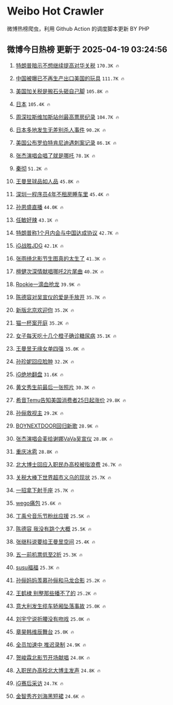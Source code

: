 # Weibo Hot Crawler 



微博热榜爬虫，利用 Github Action 的调度脚本更新 BY PHP 


## 微博今日热榜 更新于 2025-04-19 03:24:56 
1. [特朗普暗示不想继续提高对华关税](https://s.weibo.com/weibo?q=%23%E7%89%B9%E6%9C%97%E6%99%AE%E6%9A%97%E7%A4%BA%E4%B8%8D%E6%83%B3%E7%BB%A7%E7%BB%AD%E6%8F%90%E9%AB%98%E5%AF%B9%E5%8D%8E%E5%85%B3%E7%A8%8E%23&t=31&band_rank=1&Refer=top) `170.3K 🔥` 

1. [中国被曝已不再生产出口美国的玩具](https://s.weibo.com/weibo?q=%23%E4%B8%AD%E5%9B%BD%E8%A2%AB%E6%9B%9D%E5%B7%B2%E4%B8%8D%E5%86%8D%E7%94%9F%E4%BA%A7%E5%87%BA%E5%8F%A3%E7%BE%8E%E5%9B%BD%E7%9A%84%E7%8E%A9%E5%85%B7%23&t=31&band_rank=2&Refer=top) `111.7K 🔥` 

1. [美国加关税是搬石头砸自己脚](https://s.weibo.com/weibo?q=%23%E7%BE%8E%E5%9B%BD%E5%8A%A0%E5%85%B3%E7%A8%8E%E6%98%AF%E6%90%AC%E7%9F%B3%E5%A4%B4%E7%A0%B8%E8%87%AA%E5%B7%B1%E8%84%9A%23&t=31&band_rank=3&Refer=top) `105.8K 🔥` 

1. [日本](https://s.weibo.com/weibo?q=%E6%97%A5%E6%9C%AC&t=31&band_rank=4&Refer=top) `105.4K 🔥` 

1. [周深拉斯维加斯站创最高票房纪录](https://s.weibo.com/weibo?q=%23%E5%91%A8%E6%B7%B1%E6%8B%89%E6%96%AF%E7%BB%B4%E5%8A%A0%E6%96%AF%E7%AB%99%E5%88%9B%E6%9C%80%E9%AB%98%E7%A5%A8%E6%88%BF%E7%BA%AA%E5%BD%95%23&t=31&band_rank=5&Refer=top) `104.7K 🔥` 

1. [日本多地发生无差别杀人事件](https://s.weibo.com/weibo?q=%23%E6%97%A5%E6%9C%AC%E5%A4%9A%E5%9C%B0%E5%8F%91%E7%94%9F%E6%97%A0%E5%B7%AE%E5%88%AB%E6%9D%80%E4%BA%BA%E4%BA%8B%E4%BB%B6%23&t=31&band_rank=6&Refer=top) `90.2K 🔥` 

1. [美国公布罗伯特肯尼迪遇刺案记录](https://s.weibo.com/weibo?q=%23%E7%BE%8E%E5%9B%BD%E5%85%AC%E5%B8%83%E7%BD%97%E4%BC%AF%E7%89%B9%E8%82%AF%E5%B0%BC%E8%BF%AA%E9%81%87%E5%88%BA%E6%A1%88%E8%AE%B0%E5%BD%95%23&t=31&band_rank=7&Refer=top) `86.1K 🔥` 

1. [张杰演唱会唱了就是哪吒](https://s.weibo.com/weibo?q=%23%E5%BC%A0%E6%9D%B0%E6%BC%94%E5%94%B1%E4%BC%9A%E5%94%B1%E4%BA%86%E5%B0%B1%E6%98%AF%E5%93%AA%E5%90%92%23&t=31&band_rank=8&Refer=top) `78.1K 🔥` 

1. [秦彻](https://s.weibo.com/weibo?q=%E7%A7%A6%E5%BD%BB&t=31&band_rank=9&Refer=top) `51.2K 🔥` 

1. [王曼昱球品如人品](https://s.weibo.com/weibo?q=%23%E7%8E%8B%E6%9B%BC%E6%98%B1%E7%90%83%E5%93%81%E5%A6%82%E4%BA%BA%E5%93%81%23&t=31&band_rank=10&Refer=top) `45.8K 🔥` 

1. [深圳一程序员4年不租房睡车里](https://s.weibo.com/weibo?q=%23%E6%B7%B1%E5%9C%B3%E4%B8%80%E7%A8%8B%E5%BA%8F%E5%91%984%E5%B9%B4%E4%B8%8D%E7%A7%9F%E6%88%BF%E7%9D%A1%E8%BD%A6%E9%87%8C%23&t=31&band_rank=11&Refer=top) `45.4K 🔥` 

1. [孙恩盛直播](https://s.weibo.com/weibo?q=%23%E5%AD%99%E6%81%A9%E7%9B%9B%E7%9B%B4%E6%92%AD%23&t=31&band_rank=12&Refer=top) `44.0K 🔥` 

1. [任敏好辣](https://s.weibo.com/weibo?q=%E4%BB%BB%E6%95%8F%E5%A5%BD%E8%BE%A3&t=31&band_rank=13&Refer=top) `43.1K 🔥` 

1. [特朗普称1个月内会与中国达成协议](https://s.weibo.com/weibo?q=%23%E7%89%B9%E6%9C%97%E6%99%AE%E7%A7%B01%E4%B8%AA%E6%9C%88%E5%86%85%E4%BC%9A%E4%B8%8E%E4%B8%AD%E5%9B%BD%E8%BE%BE%E6%88%90%E5%8D%8F%E8%AE%AE%23&t=31&band_rank=14&Refer=top) `42.7K 🔥` 

1. [iG战胜JDG](https://s.weibo.com/weibo?q=%23iG%E6%88%98%E8%83%9CJDG%23&t=31&band_rank=15&Refer=top) `42.1K 🔥` 

1. [张雨绮北影节生图真的太生了](https://s.weibo.com/weibo?q=%E5%BC%A0%E9%9B%A8%E7%BB%AE%E5%8C%97%E5%BD%B1%E8%8A%82%E7%94%9F%E5%9B%BE%E7%9C%9F%E7%9A%84%E5%A4%AA%E7%94%9F%E4%BA%86&t=31&band_rank=16&Refer=top) `41.3K 🔥` 

1. [檀健次深情献唱哪吒2片尾曲](https://s.weibo.com/weibo?q=%23%E6%AA%80%E5%81%A5%E6%AC%A1%E6%B7%B1%E6%83%85%E7%8C%AE%E5%94%B1%E5%93%AA%E5%90%922%E7%89%87%E5%B0%BE%E6%9B%B2%23&t=31&band_rank=17&Refer=top) `40.2K 🔥` 

1. [Rookie一滴血抢龙](https://s.weibo.com/weibo?q=Rookie%E4%B8%80%E6%BB%B4%E8%A1%80%E6%8A%A2%E9%BE%99&t=31&band_rank=18&Refer=top) `39.9K 🔥` 

1. [陈德容对吴宣仪的爱是手放开](https://s.weibo.com/weibo?q=%E9%99%88%E5%BE%B7%E5%AE%B9%E5%AF%B9%E5%90%B4%E5%AE%A3%E4%BB%AA%E7%9A%84%E7%88%B1%E6%98%AF%E6%89%8B%E6%94%BE%E5%BC%80&t=31&band_rank=19&Refer=top) `35.7K 🔥` 

1. [新版北京欢迎你](https://s.weibo.com/weibo?q=%23%E6%96%B0%E7%89%88%E5%8C%97%E4%BA%AC%E6%AC%A2%E8%BF%8E%E4%BD%A0%23&t=31&band_rank=20&Refer=top) `35.2K 🔥` 

1. [猫一杯案开庭](https://s.weibo.com/weibo?q=%23%E7%8C%AB%E4%B8%80%E6%9D%AF%E6%A1%88%E5%BC%80%E5%BA%AD%23&t=31&band_rank=21&Refer=top) `35.2K 🔥` 

1. [女子每天吃十几个橙子确诊糖尿病](https://s.weibo.com/weibo?q=%23%E5%A5%B3%E5%AD%90%E6%AF%8F%E5%A4%A9%E5%90%83%E5%8D%81%E5%87%A0%E4%B8%AA%E6%A9%99%E5%AD%90%E7%A1%AE%E8%AF%8A%E7%B3%96%E5%B0%BF%E7%97%85%23&t=31&band_rank=22&Refer=top) `35.1K 🔥` 

1. [王曼昱无缘女单四强](https://s.weibo.com/weibo?q=%23%E7%8E%8B%E6%9B%BC%E6%98%B1%E6%97%A0%E7%BC%98%E5%A5%B3%E5%8D%95%E5%9B%9B%E5%BC%BA%23&t=31&band_rank=23&Refer=top) `35.0K 🔥` 

1. [孙珍妮回应脸肿](https://s.weibo.com/weibo?q=%23%E5%AD%99%E7%8F%8D%E5%A6%AE%E5%9B%9E%E5%BA%94%E8%84%B8%E8%82%BF%23&t=31&band_rank=24&Refer=top) `32.2K 🔥` 

1. [iG绝地翻盘](https://s.weibo.com/weibo?q=%23iG%E7%BB%9D%E5%9C%B0%E7%BF%BB%E7%9B%98%23&t=31&band_rank=25&Refer=top) `31.6K 🔥` 

1. [黄文秀生前最后一张照片](https://s.weibo.com/weibo?q=%23%E9%BB%84%E6%96%87%E7%A7%80%E7%94%9F%E5%89%8D%E6%9C%80%E5%90%8E%E4%B8%80%E5%BC%A0%E7%85%A7%E7%89%87%23&t=31&band_rank=26&Refer=top) `30.3K 🔥` 

1. [希音Temu告知美国消费者25日起涨价](https://s.weibo.com/weibo?q=%23%E5%B8%8C%E9%9F%B3Temu%E5%91%8A%E7%9F%A5%E7%BE%8E%E5%9B%BD%E6%B6%88%E8%B4%B9%E8%80%8525%E6%97%A5%E8%B5%B7%E6%B6%A8%E4%BB%B7%23&t=31&band_rank=27&Refer=top) `29.8K 🔥` 

1. [孙俪救视主](https://s.weibo.com/weibo?q=%E5%AD%99%E4%BF%AA%E6%95%91%E8%A7%86%E4%B8%BB&t=31&band_rank=28&Refer=top) `29.2K 🔥` 

1. [BOYNEXTDOOR回归新歌](https://s.weibo.com/weibo?q=%23BOYNEXTDOOR%E5%9B%9E%E5%BD%92%E6%96%B0%E6%AD%8C%23&t=31&band_rank=29&Refer=top) `28.9K 🔥` 

1. [张杰演唱会麦给谢娜VaVa吴宣仪](https://s.weibo.com/weibo?q=%E5%BC%A0%E6%9D%B0%E6%BC%94%E5%94%B1%E4%BC%9A%E9%BA%A6%E7%BB%99%E8%B0%A2%E5%A8%9CVaVa%E5%90%B4%E5%AE%A3%E4%BB%AA&t=31&band_rank=30&Refer=top) `28.8K 🔥` 

1. [重庆冰雹](https://s.weibo.com/weibo?q=%E9%87%8D%E5%BA%86%E5%86%B0%E9%9B%B9&t=31&band_rank=31&Refer=top) `28.8K 🔥` 

1. [北大博士回应入职民办高校被指浪费](https://s.weibo.com/weibo?q=%23%E5%8C%97%E5%A4%A7%E5%8D%9A%E5%A3%AB%E5%9B%9E%E5%BA%94%E5%85%A5%E8%81%8C%E6%B0%91%E5%8A%9E%E9%AB%98%E6%A0%A1%E8%A2%AB%E6%8C%87%E6%B5%AA%E8%B4%B9%23&t=31&band_rank=32&Refer=top) `26.7K 🔥` 

1. [关税大棒下世界超市义乌的现状](https://s.weibo.com/weibo?q=%23%E5%85%B3%E7%A8%8E%E5%A4%A7%E6%A3%92%E4%B8%8B%E4%B8%96%E7%95%8C%E8%B6%85%E5%B8%82%E4%B9%89%E4%B9%8C%E7%9A%84%E7%8E%B0%E7%8A%B6%23&t=31&band_rank=33&Refer=top) `25.7K 🔥` 

1. [一招拿下射手座](https://s.weibo.com/weibo?q=%23%E4%B8%80%E6%8B%9B%E6%8B%BF%E4%B8%8B%E5%B0%84%E6%89%8B%E5%BA%A7%23&t=31&band_rank=34&Refer=top) `25.7K 🔥` 

1. [wego痛包](https://s.weibo.com/weibo?q=wego%E7%97%9B%E5%8C%85&t=31&band_rank=35&Refer=top) `25.6K 🔥` 

1. [丁禹兮音乐节粉丝应援](https://s.weibo.com/weibo?q=%E4%B8%81%E7%A6%B9%E5%85%AE%E9%9F%B3%E4%B9%90%E8%8A%82%E7%B2%89%E4%B8%9D%E5%BA%94%E6%8F%B4&t=31&band_rank=36&Refer=top) `25.5K 🔥` 

1. [陈德容 我没有跳个大概](https://s.weibo.com/weibo?q=%E9%99%88%E5%BE%B7%E5%AE%B9%20%E6%88%91%E6%B2%A1%E6%9C%89%E8%B7%B3%E4%B8%AA%E5%A4%A7%E6%A6%82&t=31&band_rank=37&Refer=top) `25.5K 🔥` 

1. [张继科说要给王曼昱空间](https://s.weibo.com/weibo?q=%23%E5%BC%A0%E7%BB%A7%E7%A7%91%E8%AF%B4%E8%A6%81%E7%BB%99%E7%8E%8B%E6%9B%BC%E6%98%B1%E7%A9%BA%E9%97%B4%23&t=31&band_rank=38&Refer=top) `25.4K 🔥` 

1. [五一前机票低至2折](https://s.weibo.com/weibo?q=%23%E4%BA%94%E4%B8%80%E5%89%8D%E6%9C%BA%E7%A5%A8%E4%BD%8E%E8%87%B32%E6%8A%98%23&t=31&band_rank=39&Refer=top) `25.3K 🔥` 

1. [susu福福](https://s.weibo.com/weibo?q=%23susu%E7%A6%8F%E7%A6%8F%23&t=31&band_rank=40&Refer=top) `25.3K 🔥` 

1. [孙俪妈妈羡慕孙俪和马龙合影](https://s.weibo.com/weibo?q=%23%E5%AD%99%E4%BF%AA%E5%A6%88%E5%A6%88%E7%BE%A1%E6%85%95%E5%AD%99%E4%BF%AA%E5%92%8C%E9%A9%AC%E9%BE%99%E5%90%88%E5%BD%B1%23&t=31&band_rank=41&Refer=top) `25.2K 🔥` 

1. [王鹤棣 别整那些播不了的](https://s.weibo.com/weibo?q=%E7%8E%8B%E9%B9%A4%E6%A3%A3%20%E5%88%AB%E6%95%B4%E9%82%A3%E4%BA%9B%E6%92%AD%E4%B8%8D%E4%BA%86%E7%9A%84&t=31&band_rank=42&Refer=top) `25.2K 🔥` 

1. [意大利发生缆车轿厢坠落事故](https://s.weibo.com/weibo?q=%23%E6%84%8F%E5%A4%A7%E5%88%A9%E5%8F%91%E7%94%9F%E7%BC%86%E8%BD%A6%E8%BD%BF%E5%8E%A2%E5%9D%A0%E8%90%BD%E4%BA%8B%E6%95%85%23&t=31&band_rank=43&Refer=top) `25.0K 🔥` 

1. [刘宇宁说折腰没有吻戏](https://s.weibo.com/weibo?q=%23%E5%88%98%E5%AE%87%E5%AE%81%E8%AF%B4%E6%8A%98%E8%85%B0%E6%B2%A1%E6%9C%89%E5%90%BB%E6%88%8F%23&t=31&band_rank=44&Refer=top) `25.0K 🔥` 

1. [章昊韩维辰舞台](https://s.weibo.com/weibo?q=%E7%AB%A0%E6%98%8A%E9%9F%A9%E7%BB%B4%E8%BE%B0%E8%88%9E%E5%8F%B0&t=31&band_rank=45&Refer=top) `25.0K 🔥` 

1. [全员加速中 推迟录制](https://s.weibo.com/weibo?q=%E5%85%A8%E5%91%98%E5%8A%A0%E9%80%9F%E4%B8%AD%20%E6%8E%A8%E8%BF%9F%E5%BD%95%E5%88%B6&t=31&band_rank=46&Refer=top) `24.9K 🔥` 

1. [贺峻霖北影节开场献唱](https://s.weibo.com/weibo?q=%23%E8%B4%BA%E5%B3%BB%E9%9C%96%E5%8C%97%E5%BD%B1%E8%8A%82%E5%BC%80%E5%9C%BA%E7%8C%AE%E5%94%B1%23&t=31&band_rank=47&Refer=top) `24.8K 🔥` 

1. [入职民办高校北大博主发声](https://s.weibo.com/weibo?q=%23%E5%85%A5%E8%81%8C%E6%B0%91%E5%8A%9E%E9%AB%98%E6%A0%A1%E5%8C%97%E5%A4%A7%E5%8D%9A%E4%B8%BB%E5%8F%91%E5%A3%B0%23&t=31&band_rank=48&Refer=top) `24.8K 🔥` 

1. [iG赛后采访](https://s.weibo.com/weibo?q=iG%E8%B5%9B%E5%90%8E%E9%87%87%E8%AE%BF&t=31&band_rank=49&Refer=top) `24.7K 🔥` 

1. [金智秀齐刘海黑短裙](https://s.weibo.com/weibo?q=%23%E9%87%91%E6%99%BA%E7%A7%80%E9%BD%90%E5%88%98%E6%B5%B7%E9%BB%91%E7%9F%AD%E8%A3%99%23&t=31&band_rank=50&Refer=top) `24.6K 🔥` 

